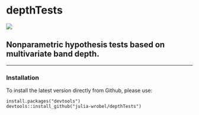 # depthTests

[![](https://travis-ci.org/julia-wrobel/depthTests.svg?branch=master)](https://travis-ci.org/julia-wrobel/depthTests)

## Nonparametric hypothesis tests based on multivariate band depth.

---------------

### Installation

To install the latest version directly from Github, please use:
<pre><code>install.packages("devtools")
devtools::install_github("julia-wrobel/depthTests")
</code></pre>
